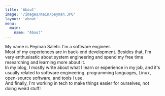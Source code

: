 ```yaml
---
title: 'About'
image: '/images/main/peyman.JPG'
layout: 'about'
menu:
  main:
    name: "About"
---
```


My name is Peyman Salehi. I'm a software engineer.   
Most of my experiences are in back-end development. Besides that, I'm very enthusiastic about system engineering and spend my free time researching and learning more about it.  
In my blog, I mostly write about what I learn or experience in my job, and it's usually related to software engineering, programming languages, Linux, open-source software, and tools I use.  
And finally, I'm working in tech to make things easier for ourselves, not doing weird stuff!  
